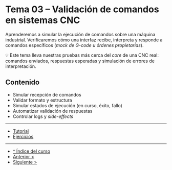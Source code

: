 # Tema 03 – Validación de comandos en sistemas CNC

Aprenderemos a simular la ejecución de comandos sobre una máquina industrial. Verificaremos cómo una interfaz recibe, interpreta y responde a comandos específicos (*mock de G-code u órdenes propietarias*).

💡 Este tema lleva nuestras pruebas más cerca del *core* de una CNC real: comandos enviados, respuestas esperadas y simulación de errores de interpretación.

## Contenido

- Simular recepción de comandos
- Validar formato y estructura
- Simular estados de ejecución (en curso, éxito, fallo)
- Automatizar validación de respuestas
- Controlar logs y *side-effects*

---

- [Tutorial](./tutorial.md)
- [Ejercicios](./ejercicios.md)

---

- [^ Índice del curso](../readme.md)
- [Anterior <](../tema02/readme.md)
- [Siguiente >](../tema04/readme.md)
